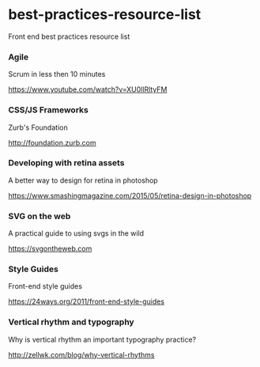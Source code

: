 # best-practices-resource-list
Front end best practices resource list

<h3>Agile</h3>
<p>Scrum in less then 10 minutes</p>
<a href="https://www.youtube.com/watch?v=XU0llRltyFM" target="_blank">https://www.youtube.com/watch?v=XU0llRltyFM</a>


<h3>CSS/JS Frameworks</h3>
<p>Zurb's Foundation</p>
<a href="http://foundation.zurb.com/" target="_blank">http://foundation.zurb.com</a>


<h3>Developing with retina assets</h3>
<p>A better way to design for retina in photoshop</p>
<a href="https://www.smashingmagazine.com/2015/05/retina-design-in-photoshop" target="_blank">https://www.smashingmagazine.com/2015/05/retina-design-in-photoshop</a>

<h3>SVG on the web</h3>
<p>A practical guide to using svgs in the wild</p>
<a href="https://svgontheweb.com/" target="_blank">https://svgontheweb.com</a>

<h3>Style Guides</h3>
<p>Front-end style guides</p>
<a href="https://24ways.org/2011/front-end-style-guides" target="_blank">https://24ways.org/2011/front-end-style-guides</a>


<h3>Vertical rhythm and typography</h3>
<p>Why is vertical rhythm an important typography practice?</p>
<a href="http://zellwk.com/blog/why-vertical-rhythms" target="_blank">http://zellwk.com/blog/why-vertical-rhythms</a>

